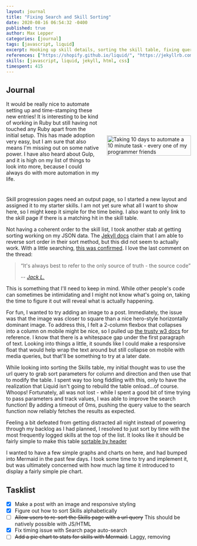 ```yaml
---
layout: journal
title: "Fixing Search and Skill Sorting"
date: 2020-08-16 06:54:32 -0400
published: true
author: Max Lepper
categories: [journal]
tags: [javascript, liquid]
excerpt: Hooking up skill details, sorting the skill table, fixing query search, and a few dead ends.
references: ["https://shopify.github.io/liquid/", "https://jekyllrb.com/docs/liquid/filters/", "https://jekyllrb.com/docs/configuration/options/", "https://stackoverflow.com/questions/52956555/sorting-by-last-in-jekyll-doesnt-work-reverse-sorting-etc", "https://www.w3schools.com/css/css3_flexbox.asp", "https://www.w3schools.com/howto/howto_js_sort_table.asp"]
skills: [javascript, liquid, jekyll, html, css]
timespent: 415
---
```


## Journal

<style>
.row {
  display: flex;
  flex-flow: column wrap;
  width: 100%;
}
.column {
  display: flex;
}
.text {
  padding-bottom: 1.5em;
}
.image {
  width: 80%;
  align-self: center;
}
@media all and (min-width: 40em) {
  .row {
    flex-flow: row wrap;
  }

  .text {
    width: 50%;
    padding-right: 1.5em;
  }

  .image {
    width: 45%;
  }
}
</style>
<div class="row">
<div class="column text">
It would be really nice to automate setting up and time-stamping these new entries! It is interesting to be kind of working in Ruby but still having not touched any Ruby apart from the initial setup. This has made adoption very easy, but I am sure that also means I'm missing out on some native power. I have also heard about Gulp, and it is high on my list of things to look into more, because I could always do with more automation in my life.
</div>
<div class="column image">
<img src="{{site.baseurl}}/assets/images/posts/2020/08/16/programmer-move.jpg" alt="Taking 10 days to automate a 10 minute task - every one of my programmer friends" style="width:100%;"/>
</div>
</div>
<br/>
Skill progression pages need an output page, so I started a new layout and assigned it to my starter skills. I am not yet sure what all I want to show here, so I might keep it simple for the time being. I also want to only link to the skill page if there is a matching hit in the skill table.

Not having a coherent order to the skill list, I took another stab at getting sorting working on my JSON data. The [Jekyll docs]({{page.references[1]}}) claim that I am able to reverse sort order in their sort method, but this did not seem to actually work. With a little searching, [this was confirmed]({{page.references[3]}}). I love the last comment on the thread:

>“It's always best to refer to the only source of truth - the source code”
>
> -- <cite><a href="https://stackoverflow.com/questions/52956555/sorting-by-last-in-jekyll-doesnt-work-reverse-sorting-etc#comment102259766_52959052">Jack L.</a></cite>

This is something that I'll need to keep in mind. While other people's code can sometimes be intimidating and I might not know what's going on, taking the time to figure it out will reveal what is actually happening.

For fun, I wanted to try adding an image to a post. Immediately, the issue was that the image was closer to square than a nice hero-style horizontally dominant image. To address this, I felt a 2-column flexbox that collapses into a column on mobile might be nice, so I pulled up [the trusty w3 docs]({{page.references[4]}}) for reference. I know that there is a whitespace gap under the first paragraph of text. Looking into things a little, it sounds like I could make a responsive float that would help wrap the text around but still collapse on mobile with media queries, but that'll be something to try at a later date.

While looking into sorting the Skills table, my initial thought was to use the url query to grab sort parameters for column and direction and then use that to modify the table. I spent way too long fiddling with this, only to have the realization that Liquid isn't going to rebuild the table onload...of course. Whoops! Fortunately, all was not lost - while I spent a good bit of time trying to pass parameters and track values, I was able to improve the search function! By adding a timeout of 0ms, pushing the query value to the search function now reliably fetches the results as expected.

Feeling a bit defeated from getting distracted all night instead of powering through my backlog as I had planned, I resolved to just sort by time with the most frequently logged skills at the top of the list. It looks like it should be fairly simple to make this table [sortable by header]({{page.references[5]}})

I wanted to have a few simple graphs and charts on here, and had bumped into Mermaid in the past few days. I took some time to try and implement it, but was ultimately concerned with how much lag time it introduced to display a fairly simple pie chart.

## Tasklist

- [x] Make a post with an image and responsive styling
- [x] Figure out how to sort Skills alphabetically
- [ ] ~~Allow users to re-sort the Skills page with a url query~~ This should be natively possible with JS/HTML
- [x] Fix timing issue with Search page auto-search
- [ ] ~~Add a pie chart to stats for skills with Mermaid.~~ Laggy, removing
